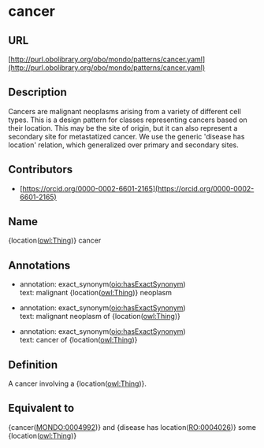 # cancer 
## URL 

[http://purl.obolibrary.org/obo/mondo/patterns/cancer.yaml](http://purl.obolibrary.org/obo/mondo/patterns/cancer.yaml)
## Description 


Cancers are malignant neoplasms arising from a variety of different cell types.
This is a design pattern for classes representing cancers based on their location. This may be the site of origin, but it can also represent a secondary site for metastatized cancer.
We use the generic 'disease has location' relation, which generalized over primary and secondary sites.
## Contributors 
* [https://orcid.org/0000-0002-6601-2165](https://orcid.org/0000-0002-6601-2165) 
## Name 

{location\([owl:Thing](http://www.w3.org/2002/07/owl#Thing)\)} cancer

## Annotations 

* annotation: exact_synonym\([oio:hasExactSynonym](http://purl.obolibrary.org/obo/oio_hasExactSynonym)\)  
text: malignant {location\([owl:Thing](http://www.w3.org/2002/07/owl#Thing)\)} neoplasm

* annotation: exact_synonym\([oio:hasExactSynonym](http://purl.obolibrary.org/obo/oio_hasExactSynonym)\)  
text: malignant neoplasm of {location\([owl:Thing](http://www.w3.org/2002/07/owl#Thing)\)}

* annotation: exact_synonym\([oio:hasExactSynonym](http://purl.obolibrary.org/obo/oio_hasExactSynonym)\)  
text: cancer of {location\([owl:Thing](http://www.w3.org/2002/07/owl#Thing)\)}

## Definition 

A cancer involving a {location\([owl:Thing](http://www.w3.org/2002/07/owl#Thing)\)}.

## Equivalent to 

{cancer\([MONDO:0004992](http://purl.obolibrary.org/obo/MONDO_0004992)\)} and {disease has location\([RO:0004026](http://purl.obolibrary.org/obo/RO_0004026)\)} some {location\([owl:Thing](http://www.w3.org/2002/07/owl#Thing)\)}

